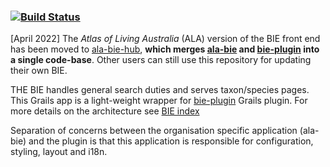 ###    [![Build Status](https://travis-ci.com/AtlasOfLivingAustralia/ala-bie.svg?branch=develop)](https://travis-ci.com/AtlasOfLivingAustralia/ala-bie)

[April 2022] The _Atlas of Living Australia_ (ALA) version of the BIE front end has been moved to [ala-bie-hub](https://github.com/AtlasOfLivingAustralia/ala-bie-hub), **which merges [ala-bie](https://github.com/AtlasOfLivingAustralia/ala-bie) and [bie-plugin](https://github.com/AtlasOfLivingAustralia/bie-plugin) into a single code-base**. 
Other users can still use this repository for updating their own BIE.


THE BIE handles general search duties and serves taxon/species pages. 
This Grails app is a light-weight wrapper for [bie-plugin](https://github.com/AtlasOfLivingAustralia/bie-plugin) Grails plugin.
For more details on the architecture see [BIE index](http://github.com/AtlasOfLivingAustralia/bie-index)

Separation of concerns between the organisation specific application (ala-bie) and the plugin is that
this application is responsible for configuration, styling, layout and i18n.
